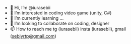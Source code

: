 - 👋 Hi, I’m @iurasebii
- 👀 I’m interested in coding video game (unity, C#)
- 🌱 I’m currently learning ...
- 💞️ I’m looking to collaborate on coding, designer
- 📫 How to reach me tg (iurasebii) insta (iurasebii), gmail (sebiyrtp@gmail.com)

<!---
iurasebii/iurasebii is a ✨ special ✨ repository because its `README.md` (this file) appears on your GitHub profile.
You can click the Preview link to take a look at your changes.
--->
